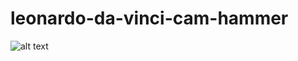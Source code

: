 # leonardo-da-vinci-cam-hammer

![alt text](https://github.com/cantek41/leonardo-da-vinci-cam-hammer/blob/master/proje.jpg)

